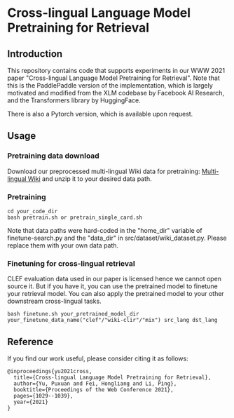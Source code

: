 # Cross-lingual Language Model Pretraining for Retrieval

## Introduction
This repository contains code that supports experiments in our WWW 2021 
paper "Cross-lingual Language Model Pretraining for Retrieval". 
Note that this is the PaddlePaddle version of the implementation, 
which is largely motivated and modified from the XLM codebase by Facebook AI Research, 
and the Transformers library by HuggingFace.  

There is also a Pytorch version, which is available upon request. 

## Usage
### Pretraining data download
Download our preprocessed multi-lingual Wiki data for pretraining: [Multi-lingual Wiki](https://drive.google.com/file/d/1C6RQ9tVLshn1RVDFEo42Nk_EPHx4Lwv9/view?usp=sharing) and unzip it to your desired data path. 

### Pretraining
```
cd your_code_dir
bash pretrain.sh or pretrain_single_card.sh
```
Note that data paths were hard-coded in the "home_dir" variable of finetune-search.py and the "data_dir" in src/dataset/wiki_dataset.py. Please replace them with your own data path. 

### Finetuning for cross-lingual retrieval
CLEF evaluation data used in our paper is licensed hence we cannot open source it. But if you have it, you can use the pretrained model to finetune your retrieval model. You can also apply the pretrained model to your other downstream cross-lingual tasks.
```
bash finetune.sh your_pretrained_model_dir your_finetune_data_name("clef"/"wiki-clir"/"mix") src_lang dst_lang
```

## Reference
If you find our work useful, please consider citing it as follows:
```
@inproceedings{yu2021cross,
  title={Cross-lingual Language Model Pretraining for Retrieval},
  author={Yu, Puxuan and Fei, Hongliang and Li, Ping},
  booktitle={Proceedings of the Web Conference 2021},
  pages={1029--1039},
  year={2021}
}
```
